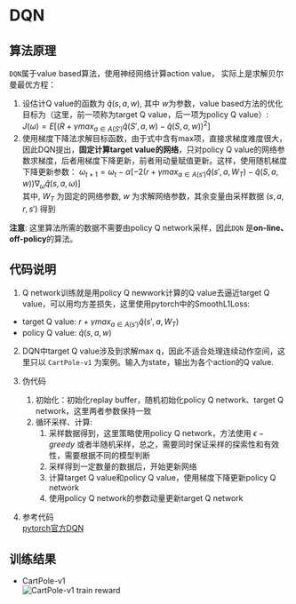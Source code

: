 # DQN

## 算法原理
`DQN`属于value based算法，使用神经网络计算action value， 实际上是求解贝尔曼最优方程：  
1. 设估计Q value的函数为 $\hat{q} (s, a, w)$, 其中 $w$为参数，value based方法的优化目标为（这里，前一项称为target Q value，后一项为policy Q value）:  
$J(\omega ) = E[{(R + \gamma max_{a\in A(S\prime )}\hat{q}(S\prime, a, w) - \hat{q}(S, a, w))}^{2}]$  
2. 使用梯度下降法求解目标函数，由于式中含有max项，直接求梯度难度很大，因此DQN提出，**固定计算target value的网络**，只对policy Q value的网络参数求梯度，后者用梯度下降更新，前者用动量赋值更新。这样，使用随机梯度下降更新参数：
$\omega_{t+1} = \omega_{t} - \alpha [-2(r+\gamma max_{a\in A(s\prime )}\hat{q}(s\prime, a, W_{T}) - \hat{q}(S, a, w))\nabla_{\omega} \hat{q}(s, a, \omega )]$  
其中, $W_{T}$ 为固定的网络参数, $w$ 为求解网络参数，其余变量由采样数据 $(s, a, r, s\prime)$ 得到

**注意**: 这里算法所需的数据不需要由policy Q network采样，因此`DQN` 是**on-line、off-policy**的算法。

## 代码说明
1. Q network训练就是用policy Q newwork计算的Q value去逼近target Q value，可以用均方差损失，这里使用pytorch中的SmoothL1Loss:
  - target Q value: $r+\gamma max_{a\in A(s\prime )}\hat{q}(s\prime, a, W_{T})$
  - policy Q value: $\hat{q}(s, a, w)$

2. DQN中target Q value涉及到求解max q，因此不适合处理连续动作空间，这里只以 `CartPole-v1` 为案例。输入为state，输出为各个action的Q value.
   
3. 伪代码
   1. 初始化：初始化replay buffer，随机初始化policy Q network、target Q network，这里两者参数保持一致
   2. 循环采样、计算:
      1. 采样数据得到，这里策略使用policy Q network，方法使用 $\epsilon - greedy$ 或者半随机采样，总之，需要同时保证采样的探索性和有效性，需要根据不同的模型判断
      2. 采样得到一定数量的数据后，开始更新网络
      3. 计算target Q value和policy Q value，使用梯度下降更新policy Q network
      4. 使用policy Q network的参数动量更新target Q network
4. 参考代码  
   [pytorch官方DQN](https://pytorch.org/tutorials/intermediate/reinforcement_q_learning.html)


## 训练结果
- CartPole-v1  
![CartPole-v1 train reward](https://github.com/iLovEing/hello_RL/blob/main/DQN/train_log/CartPole-v1_reward.png)
